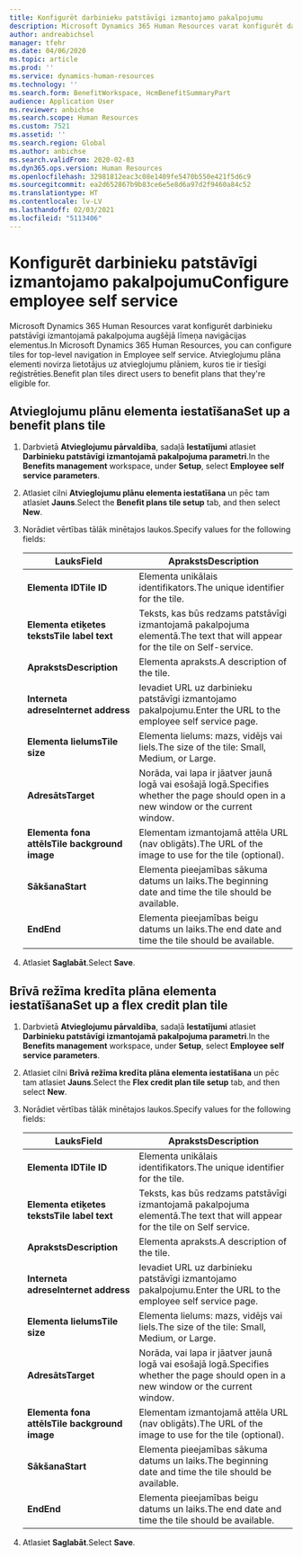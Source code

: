 ```yaml
---
title: Konfigurēt darbinieku patstāvīgi izmantojamo pakalpojumu
description: Microsoft Dynamics 365 Human Resources varat konfigurēt darbinieku patstāvīgi izmantojamā pakalpojuma augšējā līmeņa navigācijas elementus.
author: andreabichsel
manager: tfehr
ms.date: 04/06/2020
ms.topic: article
ms.prod: ''
ms.service: dynamics-human-resources
ms.technology: ''
ms.search.form: BenefitWorkspace, HcmBenefitSummaryPart
audience: Application User
ms.reviewer: anbichse
ms.search.scope: Human Resources
ms.custom: 7521
ms.assetid: ''
ms.search.region: Global
ms.author: anbichse
ms.search.validFrom: 2020-02-03
ms.dyn365.ops.version: Human Resources
ms.openlocfilehash: 32981812eac3c08e1409fe5470b550e421f5d6c9
ms.sourcegitcommit: ea2d652867b9b83ce6e5e8d6a97d2f9460a84c52
ms.translationtype: HT
ms.contentlocale: lv-LV
ms.lasthandoff: 02/03/2021
ms.locfileid: "5113406"
---
```

# <a name="configure-employee-self-service"></a><span data-ttu-id="f30a6-103">Konfigurēt darbinieku patstāvīgi izmantojamo pakalpojumu</span><span class="sxs-lookup"><span data-stu-id="f30a6-103">Configure employee self service</span></span>

<span data-ttu-id="f30a6-104">Microsoft Dynamics 365 Human Resources varat konfigurēt darbinieku patstāvīgi izmantojamā pakalpojuma augšējā līmeņa navigācijas elementus.</span><span class="sxs-lookup"><span data-stu-id="f30a6-104">In Microsoft Dynamics 365 Human Resources, you can configure tiles for top-level navigation in Employee self service.</span></span> <span data-ttu-id="f30a6-105">Atvieglojumu plāna elementi novirza lietotājus uz atvieglojumu plāniem, kuros tie ir tiesīgi reģistrēties.</span><span class="sxs-lookup"><span data-stu-id="f30a6-105">Benefit plan tiles direct users to benefit plans that they're eligible for.</span></span>

## <a name="set-up-a-benefit-plans-tile"></a><span data-ttu-id="f30a6-106">Atvieglojumu plānu elementa iestatīšana</span><span class="sxs-lookup"><span data-stu-id="f30a6-106">Set up a benefit plans tile</span></span>

1. <span data-ttu-id="f30a6-107">Darbvietā **Atvieglojumu pārvaldība**, sadaļā **Iestatījumi** atlasiet **Darbinieku patstāvīgi izmantojamā pakalpojuma parametri**.</span><span class="sxs-lookup"><span data-stu-id="f30a6-107">In the **Benefits management** workspace, under **Setup**, select **Employee self service parameters**.</span></span>

2. <span data-ttu-id="f30a6-108">Atlasiet cilni **Atvieglojumu plānu elementa iestatīšana** un pēc tam atlasiet **Jauns**.</span><span class="sxs-lookup"><span data-stu-id="f30a6-108">Select the **Benefit plans tile setup** tab, and then select **New**.</span></span>

3. <span data-ttu-id="f30a6-109">Norādiet vērtības tālāk minētajos laukos.</span><span class="sxs-lookup"><span data-stu-id="f30a6-109">Specify values for the following fields:</span></span>

   | <span data-ttu-id="f30a6-110">Lauks</span><span class="sxs-lookup"><span data-stu-id="f30a6-110">Field</span></span> | <span data-ttu-id="f30a6-111">Apraksts</span><span class="sxs-lookup"><span data-stu-id="f30a6-111">Description</span></span> |
   | --- | --- |
   | <span data-ttu-id="f30a6-112">**Elementa ID**</span><span class="sxs-lookup"><span data-stu-id="f30a6-112">**Tile ID**</span></span> | <span data-ttu-id="f30a6-113">Elementa unikālais identifikators.</span><span class="sxs-lookup"><span data-stu-id="f30a6-113">The unique identifier for the tile.</span></span> |
   | <span data-ttu-id="f30a6-114">**Elementa etiķetes teksts**</span><span class="sxs-lookup"><span data-stu-id="f30a6-114">**Tile label text**</span></span> | <span data-ttu-id="f30a6-115">Teksts, kas būs redzams patstāvīgi izmantojamā pakalpojuma elementā.</span><span class="sxs-lookup"><span data-stu-id="f30a6-115">The text that will appear for the tile on Self-service.</span></span> |
   | <span data-ttu-id="f30a6-116">**Apraksts**</span><span class="sxs-lookup"><span data-stu-id="f30a6-116">**Description**</span></span> | <span data-ttu-id="f30a6-117">Elementa apraksts.</span><span class="sxs-lookup"><span data-stu-id="f30a6-117">A description of the tile.</span></span> |
   | <span data-ttu-id="f30a6-118">**Interneta adrese**</span><span class="sxs-lookup"><span data-stu-id="f30a6-118">**Internet address**</span></span> | <span data-ttu-id="f30a6-119">Ievadiet URL uz darbinieku patstāvīgi izmantojamo pakalpojumu.</span><span class="sxs-lookup"><span data-stu-id="f30a6-119">Enter the URL to the employee self service page.</span></span> |
   | <span data-ttu-id="f30a6-120">**Elementa lielums**</span><span class="sxs-lookup"><span data-stu-id="f30a6-120">**Tile size**</span></span> | <span data-ttu-id="f30a6-121">Elementa lielums: mazs, vidējs vai liels.</span><span class="sxs-lookup"><span data-stu-id="f30a6-121">The size of the tile: Small, Medium, or Large.</span></span> |
   | <span data-ttu-id="f30a6-122">**Adresāts**</span><span class="sxs-lookup"><span data-stu-id="f30a6-122">**Target**</span></span> | <span data-ttu-id="f30a6-123">Norāda, vai lapa ir jāatver jaunā logā vai esošajā logā.</span><span class="sxs-lookup"><span data-stu-id="f30a6-123">Specifies whether the page should open in a new window or the current window.</span></span> |
   | <span data-ttu-id="f30a6-124">**Elementa fona attēls**</span><span class="sxs-lookup"><span data-stu-id="f30a6-124">**Tile background image**</span></span> | <span data-ttu-id="f30a6-125">Elementam izmantojamā attēla URL (nav obligāts).</span><span class="sxs-lookup"><span data-stu-id="f30a6-125">The URL of the image to use for the tile (optional).</span></span> |
   | <span data-ttu-id="f30a6-126">**Sākšana**</span><span class="sxs-lookup"><span data-stu-id="f30a6-126">**Start**</span></span> | <span data-ttu-id="f30a6-127">Elementa pieejamības sākuma datums un laiks.</span><span class="sxs-lookup"><span data-stu-id="f30a6-127">The beginning date and time the tile should be available.</span></span> |
   | <span data-ttu-id="f30a6-128">**End**</span><span class="sxs-lookup"><span data-stu-id="f30a6-128">**End**</span></span> | <span data-ttu-id="f30a6-129">Elementa pieejamības beigu datums un laiks.</span><span class="sxs-lookup"><span data-stu-id="f30a6-129">The end date and time the tile should be available.</span></span> |

4. <span data-ttu-id="f30a6-130">Atlasiet **Saglabāt**.</span><span class="sxs-lookup"><span data-stu-id="f30a6-130">Select **Save**.</span></span>

## <a name="set-up-a-flex-credit-plan-tile"></a><span data-ttu-id="f30a6-131">Brīvā režīma kredīta plāna elementa iestatīšana</span><span class="sxs-lookup"><span data-stu-id="f30a6-131">Set up a flex credit plan tile</span></span>

1. <span data-ttu-id="f30a6-132">Darbvietā **Atvieglojumu pārvaldība**, sadaļā **Iestatījumi** atlasiet **Darbinieku patstāvīgi izmantojamā pakalpojuma parametri**.</span><span class="sxs-lookup"><span data-stu-id="f30a6-132">In the **Benefits management** workspace, under **Setup**, select **Employee self service parameters**.</span></span>

2. <span data-ttu-id="f30a6-133">Atlasiet cilni **Brīvā režīma kredīta plāna elementa iestatīšana** un pēc tam atlasiet **Jauns**.</span><span class="sxs-lookup"><span data-stu-id="f30a6-133">Select the **Flex credit plan tile setup** tab, and then select **New**.</span></span>

3. <span data-ttu-id="f30a6-134">Norādiet vērtības tālāk minētajos laukos.</span><span class="sxs-lookup"><span data-stu-id="f30a6-134">Specify values for the following fields:</span></span>

   | <span data-ttu-id="f30a6-135">Lauks</span><span class="sxs-lookup"><span data-stu-id="f30a6-135">Field</span></span> | <span data-ttu-id="f30a6-136">Apraksts</span><span class="sxs-lookup"><span data-stu-id="f30a6-136">Description</span></span> |
   | --- | --- |
   | <span data-ttu-id="f30a6-137">**Elementa ID**</span><span class="sxs-lookup"><span data-stu-id="f30a6-137">**Tile ID**</span></span> | <span data-ttu-id="f30a6-138">Elementa unikālais identifikators.</span><span class="sxs-lookup"><span data-stu-id="f30a6-138">The unique identifier for the tile.</span></span> |
   | <span data-ttu-id="f30a6-139">**Elementa etiķetes teksts**</span><span class="sxs-lookup"><span data-stu-id="f30a6-139">**Tile label text**</span></span> | <span data-ttu-id="f30a6-140">Teksts, kas būs redzams patstāvīgi izmantojamā pakalpojuma elementā.</span><span class="sxs-lookup"><span data-stu-id="f30a6-140">The text that will appear for the tile on Self service.</span></span> |
   | <span data-ttu-id="f30a6-141">**Apraksts**</span><span class="sxs-lookup"><span data-stu-id="f30a6-141">**Description**</span></span> | <span data-ttu-id="f30a6-142">Elementa apraksts.</span><span class="sxs-lookup"><span data-stu-id="f30a6-142">A description of the tile.</span></span> |
   | <span data-ttu-id="f30a6-143">**Interneta adrese**</span><span class="sxs-lookup"><span data-stu-id="f30a6-143">**Internet address**</span></span> | <span data-ttu-id="f30a6-144">Ievadiet URL uz darbinieku patstāvīgi izmantojamo pakalpojumu.</span><span class="sxs-lookup"><span data-stu-id="f30a6-144">Enter the URL to the employee self service page.</span></span> |
   | <span data-ttu-id="f30a6-145">**Elementa lielums**</span><span class="sxs-lookup"><span data-stu-id="f30a6-145">**Tile size**</span></span> | <span data-ttu-id="f30a6-146">Elementa lielums: mazs, vidējs vai liels.</span><span class="sxs-lookup"><span data-stu-id="f30a6-146">The size of the tile: Small, Medium, or Large.</span></span> |
   | <span data-ttu-id="f30a6-147">**Adresāts**</span><span class="sxs-lookup"><span data-stu-id="f30a6-147">**Target**</span></span> | <span data-ttu-id="f30a6-148">Norāda, vai lapa ir jāatver jaunā logā vai esošajā logā.</span><span class="sxs-lookup"><span data-stu-id="f30a6-148">Specifies whether the page should open in a new window or the current window.</span></span> |
   | <span data-ttu-id="f30a6-149">**Elementa fona attēls**</span><span class="sxs-lookup"><span data-stu-id="f30a6-149">**Tile background image**</span></span> | <span data-ttu-id="f30a6-150">Elementam izmantojamā attēla URL (nav obligāts).</span><span class="sxs-lookup"><span data-stu-id="f30a6-150">The URL of the image to use for the tile (optional).</span></span> |
   | <span data-ttu-id="f30a6-151">**Sākšana**</span><span class="sxs-lookup"><span data-stu-id="f30a6-151">**Start**</span></span> | <span data-ttu-id="f30a6-152">Elementa pieejamības sākuma datums un laiks.</span><span class="sxs-lookup"><span data-stu-id="f30a6-152">The beginning date and time the tile should be available.</span></span> |
   | <span data-ttu-id="f30a6-153">**End**</span><span class="sxs-lookup"><span data-stu-id="f30a6-153">**End**</span></span> | <span data-ttu-id="f30a6-154">Elementa pieejamības beigu datums un laiks.</span><span class="sxs-lookup"><span data-stu-id="f30a6-154">The end date and time the tile should be available.</span></span> |

4. <span data-ttu-id="f30a6-155">Atlasiet **Saglabāt**.</span><span class="sxs-lookup"><span data-stu-id="f30a6-155">Select **Save**.</span></span>
